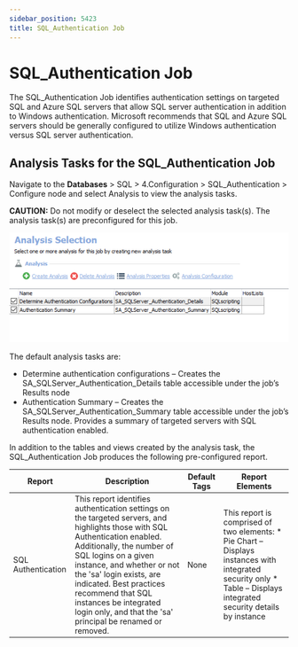 ```yaml
---
sidebar_position: 5423
title: SQL_Authentication Job
---
```


# SQL\_Authentication Job

The SQL\_Authentication Job identifies authentication settings on targeted SQL and Azure SQL servers that allow SQL server authentication in addition to Windows authentication. Microsoft recommends that SQL and Azure SQL servers should be generally configured to utilize Windows authentication versus SQL server authentication.

## Analysis Tasks for the SQL\_Authentication Job

Navigate to the **Databases** > SQL > 4.Configuration > SQL\_Authentication > Configure node and select Analysis to view the analysis tasks.

**CAUTION:** Do not modify or deselect the selected analysis task(s). The analysis task(s) are preconfigured for this job.

![Analysis Selection](../../../../../../../../static/images/AccessAnalyzer_12.0/Content/Resources/Images/EnterpriseAuditor/Solutions/Databases/SQL/SQLJobGroup43.png "Analysis Selection")

The default analysis tasks are:

* Determine authentication configurations – Creates the SA\_SQLServer\_Authentication\_Details table accessible under the job’s Results node
* Authentication Summary – Creates the SA\_SQLServer\_Authentication\_Summary table accessible under the job’s Results node. Provides a summary of targeted servers with SQL authentication enabled.

In addition to the tables and views created by the analysis task, the SQL\_Authentication Job produces the following pre-configured report.

| Report | Description | Default Tags | Report Elements |
| --- | --- | --- | --- |
| SQL  Authentication | This report identifies authentication settings on the targeted servers, and highlights those with SQL Authentication enabled. Additionally, the number of SQL logins on a given instance, and whether or not the 'sa' login exists, are indicated. Best practices recommend that SQL instances be integrated login only, and that the 'sa' principal be renamed or removed. | None | This report is comprised of two elements:   * Pie Chart – Displays instances with integrated security only * Table – Displays integrated security details by instance |